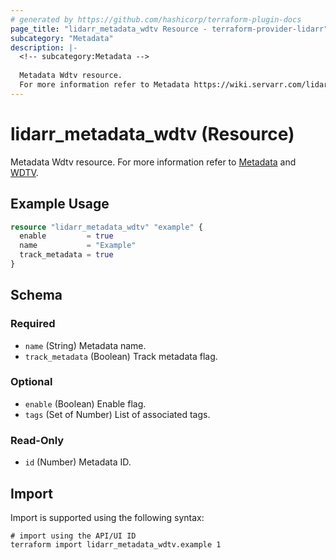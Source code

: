 ```yaml
---
# generated by https://github.com/hashicorp/terraform-plugin-docs
page_title: "lidarr_metadata_wdtv Resource - terraform-provider-lidarr"
subcategory: "Metadata"
description: |-
  <!-- subcategory:Metadata -->
  
  Metadata Wdtv resource.
  For more information refer to Metadata https://wiki.servarr.com/lidarr/settings#metadata and WDTV https://wiki.servarr.com/lidarr/supported#wdtvmetadata.
---
```


# lidarr_metadata_wdtv (Resource)

<!-- subcategory:Metadata -->
Metadata Wdtv resource.
For more information refer to [Metadata](https://wiki.servarr.com/lidarr/settings#metadata) and [WDTV](https://wiki.servarr.com/lidarr/supported#wdtvmetadata).

## Example Usage

```terraform
resource "lidarr_metadata_wdtv" "example" {
  enable         = true
  name           = "Example"
  track_metadata = true
}
```

<!-- schema generated by tfplugindocs -->
## Schema

### Required

- `name` (String) Metadata name.
- `track_metadata` (Boolean) Track metadata flag.

### Optional

- `enable` (Boolean) Enable flag.
- `tags` (Set of Number) List of associated tags.

### Read-Only

- `id` (Number) Metadata ID.

## Import

Import is supported using the following syntax:

```shell
# import using the API/UI ID
terraform import lidarr_metadata_wdtv.example 1
```
